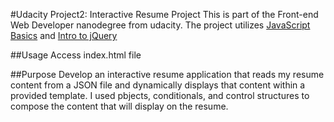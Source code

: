 #Udacity Project2: Interactive Resume Project
This is part of the Front-end Web Developer nanodegree from udacity. The project utilizes <a href="https://www.udacity.com/courses/javascript-basics--ud804">JavaScript Basics</a> and <a href="https://www.udacity.com/courses/intro-to-jquery--ud245">Intro to jQuery</a>

##Usage
Access index.html file

##Purpose
Develop an interactive resume application that reads my resume content from a JSON file and dynamically displays that content within a provided template. I used pbjects, conditionals, and control structures to compose the content that will display on the resume.